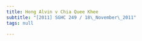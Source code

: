 ```yaml
---
title: Hong Alvin v Chia Quee Khee
subtitle: "[2011] SGHC 249 / 18\_November\_2011"
tags: null

---
```


